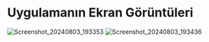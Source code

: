 # Uygulamanın Ekran Görüntüleri
![Screenshot_20240803_193353](https://github.com/user-attachments/assets/372c99b2-9e1f-4a69-8871-a63217ea2381)
![Screenshot_20240803_193436](https://github.com/user-attachments/assets/6c707643-5c9a-4646-a2ee-d9e091bcc425)
